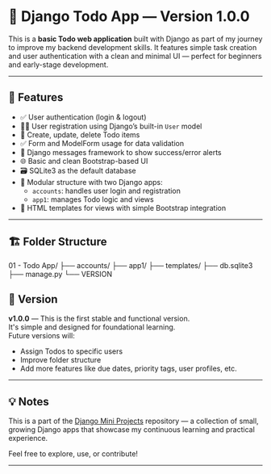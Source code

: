 # 📝 Django Todo App — Version 1.0.0

This is a **basic Todo web application** built with Django as part of my journey to improve my backend development skills. It features simple task creation and user authentication with a clean and minimal UI — perfect for beginners and early-stage development.

---

## 🚀 Features

- ✅ User authentication (login & logout)
- 🧑‍💻 User registration using Django’s built-in `User` model
- 📄 Create, update, delete Todo items
- ✅ Form and ModelForm usage for data validation
- 💬 Django messages framework to show success/error alerts
- 🌐 Basic and clean Bootstrap-based UI
- 🗃 SQLite3 as the default database
- 📁 Modular structure with two Django apps:
  - `accounts`: handles user login and registration
  - `app1`: manages Todo logic and views
- 📂 HTML templates for views with simple Bootstrap integration

---

## 🏗 Folder Structure

01 - Todo App/
├── accounts/
├── app1/
├── templates/
├── db.sqlite3
├── manage.py
└── VERSION

## 🔄 Version

**v1.0.0** — This is the first stable and functional version.  
It's simple and designed for foundational learning.  
Future versions will:
- Assign Todos to specific users
- Improve folder structure
- Add more features like due dates, priority tags, user profiles, etc.

---

## 💡 Notes

This is a part of the [Django Mini Projects](https://github.com/amosein/django-mini-projects) repository — a collection of small, growing Django apps that showcase my continuous learning and practical experience.

Feel free to explore, use, or contribute!

---
